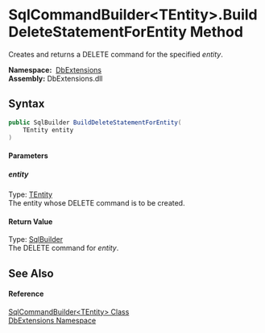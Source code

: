 SqlCommandBuilder&lt;TEntity>.BuildDeleteStatementForEntity Method
==================================================================
Creates and returns a DELETE command for the specified *entity*.

  **Namespace:**  [DbExtensions][1]  
  **Assembly:** DbExtensions.dll

Syntax
------

```csharp
public SqlBuilder BuildDeleteStatementForEntity(
	TEntity entity
)
```

#### Parameters

##### *entity*
Type: [TEntity][2]  
The entity whose DELETE command is to be created.

#### Return Value
Type: [SqlBuilder][3]  
The DELETE command for *entity*.

See Also
--------

#### Reference
[SqlCommandBuilder&lt;TEntity> Class][2]  
[DbExtensions Namespace][1]  

[1]: ../README.md
[2]: README.md
[3]: ../SqlBuilder/README.md